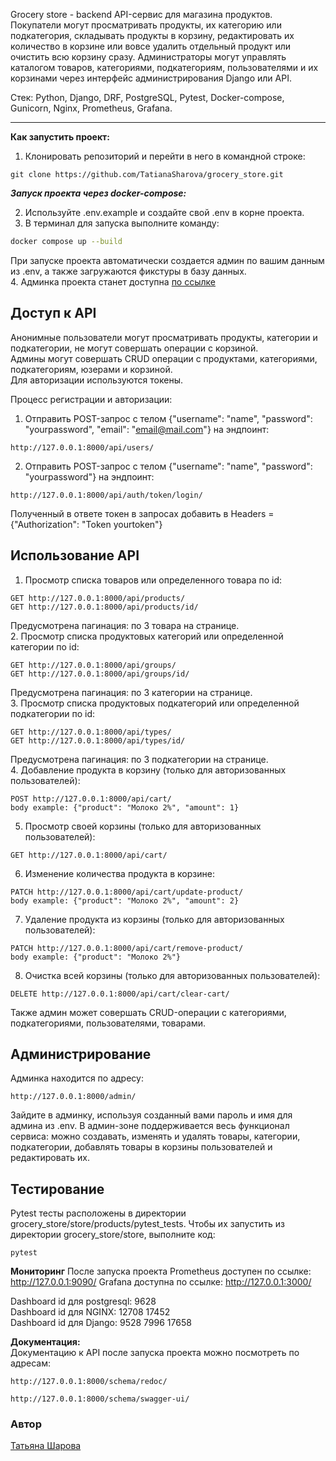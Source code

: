 Grocery store - backend API-сервис для магазина продуктов.
Покупатели могут просматривать продукты, их категорию или подкатегория, складывать продукты в корзину, редактировать их количество в корзине или вовсе удалить отдельный продукт или очистить всю корзину сразу. Администраторы могут управлять каталогом товаров, категориями, подкатегориям, пользователями и их корзинами через интерфейс администрирования Django или API.
                
Стек: Python, Django, DRF, PostgreSQL, Pytest, Docker-compose, Gunicorn, Nginx, Prometheus, Grafana.                               
                     
___
**Как запустить проект:**

1. Клонировать репозиторий и перейти в него в командной строке:

```
git clone https://github.com/TatianaSharova/grocery_store.git
```
**_Запуск проекта через docker-compose:_**  

2. Используйте .env.example и создайте свой .env в корне проекта.                                              
3. В терминал для запуска выполните команду:

```bash
docker compose up --build  
```
При запуске проекта автоматически создается админ по вашим данным из .env, а также загружаются фикстуры в базу данных.       
4. Админка проекта станет доступна [по ссылке](http://127.0.0.1:8888/admin/)
                                         
**Доступ к API**
-----------
Анонимные пользователи могут просматривать продукты, категории и подкатегории, не могут совершать операции с корзиной.                    
Админы могут совершать CRUD операции с продуктами, категориями, подкатегориям, юзерами и корзиной.                      
Для авторизации используются токены.                                  
                                                                               
Процесс регистрации и авторизации:
1. Отправить POST-запрос с телом {"username": "name", "password": "yourpassword", "email": "email@mail.com"} на эндпоинт:
```
http://127.0.0.1:8000/api/users/
```
2. Отправить POST-запрос с телом {"username": "name", "password": "yourpassword"} на эндпоинт:
```
http://127.0.0.1:8000/api/auth/token/login/
```
Полученный в ответе токен в запросах добавить в Headers = {"Authorization": "Token yourtoken"}

**Использование API**
-----------
1. Просмотр списка товаров или определенного товара по id:

```
GET http://127.0.0.1:8000/api/products/
GET http://127.0.0.1:8000/api/products/id/
```
Предусмотрена пагинация: по 3 товара на странице.                 
2. Просмотр списка продуктовых категорий или определенной категории по id:
```
GET http://127.0.0.1:8000/api/groups/
GET http://127.0.0.1:8000/api/groups/id/
```
Предусмотрена пагинация: по 3 категории на странице.                        
3. Просмотр списка продуктовых подкатегорий или определенной подкатегории по id:
```
GET http://127.0.0.1:8000/api/types/
GET http://127.0.0.1:8000/api/types/id/
```
Предусмотрена пагинация: по 3 подкатегории на странице.                     
4. Добавление продукта в корзину (только для авторизованных пользователей):
```
POST http://127.0.0.1:8000/api/cart/
body example: {"product": "Молоко 2%", "amount": 1}
```
5. Просмотр своей корзины (только для авторизованных пользователей):
```
GET http://127.0.0.1:8000/api/cart/
```
6. Изменение количества продукта в корзине:
```
PATCH http://127.0.0.1:8000/api/cart/update-product/
body example: {"product": "Молоко 2%", "amount": 2}
```
7. Удаление продукта из корзины (только для авторизованных пользователей):
```
PATCH http://127.0.0.1:8000/api/cart/remove-product/
body example: {"product": "Молоко 2%"}
```
8. Очистка всей корзины (только для авторизованных пользователей):
```
DELETE http://127.0.0.1:8000/api/cart/clear-cart/
```
                    
Также админ может совершать CRUD-операции с категориями, подкатегориями, пользователями, товарами.

**Администрирование**
-----------
Админка находится по адресу:
```
http://127.0.0.1:8000/admin/
```
Зайдите в админку, используя созданный вами пароль и имя для админа из .env. В админ-зоне поддерживается весь функционал сервиса: можно создавать, изменять и удалять товары, категории, подкатегории, добавлять товары в корзины пользователей и редактировать их.
                            
**Тестирование**
-----------
Pytest тесты расположены в директории grocery_store/store/products/pytest_tests. Чтобы их запустить из директории grocery_store/store, выполните код:
```
pytest
```

**Мониторинг**
После запуска проекта Prometheus доступен по ссылке: http://127.0.0.1:9090/
Grafana доступна по ссылке: http://127.0.0.1:3000/

Dashboard id для postgresql: 9628            
Dashboard id для NGINX: 12708 17452        
Dashboard id для Django: 9528 7996 17658
                            
**Документация:**                                      
Документацию к API после запуска проекта можно посмотреть по адресам:
```
http://127.0.0.1:8000/schema/redoc/
```
```
http://127.0.0.1:8000/schema/swagger-ui/
```

### Автор
[Татьяна Шарова](https://github.com/TatianaSharova)
